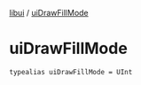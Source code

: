 [libui](README.md) / [uiDrawFillMode](ui-draw-fill-mode.md)

# uiDrawFillMode

`typealias uiDrawFillMode = UInt`